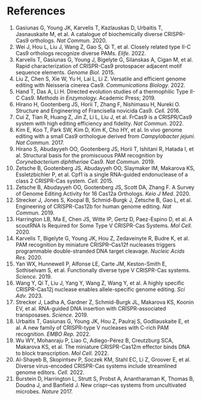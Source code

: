 # References

1. Gasiunas G, Young JK, Karvelis T, Kazlauskas D, Urbaitis T, Jasnauskaite M, et al. A catalogue of biochemically diverse CRISPR-Cas9 orthologs. *Nat Commun.* 2020.
2. Wei J, Hou L, Liu J, Wang Z, Gao S, Qi T, et al. Closely related type II-C Cas9 orthologs recognize diverse PAMs. *Elife.* 2022.
3. Karvelis T, Gasiunas G, Young J, Bigelyte G, Silanskas A, Cigan M, et al. Rapid characterization of CRISPR-Cas9 protospacer adjacent motif sequence elements. *Genome Biol.* 2015.
4. Liu Z, Chen S, Xie W, Yu H, Lai L, Li Z. Versatile and efficient genome editing with Neisseria cinerea Cas9. *Communications Biology.* 2022.
5. Hand T, Das A, Li H. Directed evolution studies of a thermophilic Type II-C Cas9. *Methods in Enzymology.* Academic Press; 2019.
6. Hirano H, Gootenberg JS, Horii T, Zhang F, Nishimasu H, Nureki O. Structure and Engineering of Francisella novicida Cas9. *Cell.* 2016.
7. Cui Z, Tian R, Huang Z, Jin Z, Li L, Liu J, et al. FrCas9 is a CRISPR/Cas9 system with high editing efficiency and fidelity. *Nat Commun.* 2022.
8. Kim E, Koo T, Park SW, Kim D, Kim K, Cho HY, et al. In vivo genome editing with a small Cas9 orthologue derived from *Campylobacter jejuni.* *Nat Commun.* 2017.
9. Hirano S, Abudayyeh OO, Gootenberg JS, Horii T, Ishitani R, Hatada I, et al. Structural basis for the promiscuous PAM recognition by *Corynebacterium diphtheriae* Cas9. *Nat Commun.* 2019.
10. Zetsche B, Gootenberg JS, Abudayyeh OO, Slaymaker IM, Makarova KS, Essletzbichler P, et al. Cpf1 is a single RNA-guided endonuclease of a class 2 CRISPR-Cas system. *Cell.* 2015.
11. Zetsche B, Abudayyeh OO, Gootenberg JS, Scott DA, Zhang F. A Survey of Genome Editing Activity for 16 Cas12a Orthologs. *Keio J Med.* 2020.
12. Strecker J, Jones S, Koopal B, Schmid-Burgk J, Zetsche B, Gao L, et al. Engineering of CRISPR-Cas12b for human genome editing. *Nat Commun.* 2019.
13. Harrington LB, Ma E, Chen JS, Witte IP, Gertz D, Paez-Espino D, et al. A scoutRNA Is Required for Some Type V CRISPR-Cas Systems. *Mol Cell.* 2020.
14. Karvelis T, Bigelyte G, Young JK, Hou Z, Zedaveinyte R, Budre K, et al. PAM recognition by miniature CRISPR–Cas12f nucleases triggers programmable double-stranded DNA target cleavage. *Nucleic Acids Res.* 2020.
15. Yan WX, Hunnewell P, Alfonse LE, Carte JM, Keston-Smith E, Sothiselvam S, et al. Functionally diverse type V CRISPR-Cas systems. *Science.* 2019.
16. Wang Y, Qi T, Liu J, Yang Y, Wang Z, Wang Y, et al. A highly specific CRISPR-Cas12j nuclease enables allele-specific genome editing. *Sci Adv.* 2023.
17. Strecker J, Ladha A, Gardner Z, Schmid-Burgk JL, Makarova KS, Koonin EV, et al. RNA-guided DNA insertion with CRISPR-associated transposases. *Science.* 2019.
18. Urbaitis T, Gasiunas G, Young JK, Hou Z, Paulraj S, Godliauskaite E, et al. A new family of CRISPR-type V nucleases with C-rich PAM recognition. *EMBO Rep.* 2022.
19. Wu WY, Mohanraju P, Liao C, Adiego-Pérez B, Creutzburg SCA, Makarova KS, et al. The miniature CRISPR-Cas12m effector binds DNA to block transcription. *Mol Cell.* 2022.
20. Al-Shayeb B, Skopintsev P, Soczek KM, Stahl EC, Li Z, Groover E, et al. Diverse virus-encoded CRISPR-Cas systems include streamlined genome editors. *Cell.* 2022.
21.	Burstein D, Harrington L, Strutt S, Probst A, Anantharaman K, Thomas B, Doudna J, and Banfield J. New crispr–cas systems from uncultivated microbes. *Nature* 2017. 